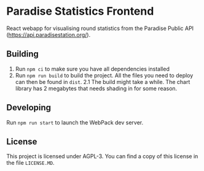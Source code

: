 # Paradise Statistics Frontend

React webapp for visualising round statistics from the Paradise Public API (<https://api.paradisestation.org/>).

## Building

1. Run `npm ci` to make sure you have all dependencies installed
2. Run `npm run build` to build the project. All the files you need to deploy can then be found in `dist`.
2.1 The build might take a while. The chart library has 2 megabytes that needs shading in for some reason.

## Developing

Run `npm run start` to launch the WebPack dev server.

## License

This project is licensed under AGPL-3. You can find a copy of this license in the file `LICENSE.MD`.
